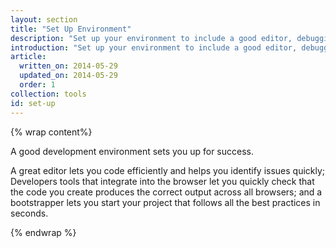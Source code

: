 ```yaml
---
layout: section
title: "Set Up Environment"
description: "Set up your environment to include a good editor, debugging tools, and build tools for the multi-device web. The Web Starter Kit provides tools for building responsive and performant sites."
introduction: "Set up your environment to include a good editor, debugging tools, and build tools for the multi-device web. The Web Starter Kit provides tools for building responsive and performant sites."
article:
  written_on: 2014-05-29
  updated_on: 2014-05-29
  order: 1 
collection: tools
id: set-up
---
```

{% wrap content%}

A good development environment sets you up for success.  

A great editor lets you code efficiently and helps you identify issues quickly; Developers tools that integrate into the browser let you quickly check that the code you create produces the correct output across all browsers; and a bootstrapper lets you start your project that follows all the best practices in seconds.

{% endwrap %}